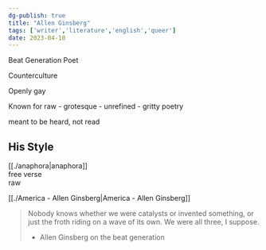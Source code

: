 ```yaml
---  
dg-publish: true  
title: "Allen Ginsberg"  
tags: ['writer','literature','english','queer']  
date: 2023-04-10  
---  
```

  
Beat Generation Poet   
  
Counterculture  
  
Openly gay   
  
Known for raw - grotesque - unrefined - gritty poetry  
  
meant to be heard, not read   
  
## His Style   
 [[./anaphora|anaphora]]  
free verse  
raw   
  
  
[[./America - Allen Ginsberg|America - Allen Ginsberg]]  
  
> Nobody knows whether we were catalysts or invented something, or just the froth riding on a wave of its own. We were all three, I suppose.   
> - Allen Ginsberg on the beat generation 